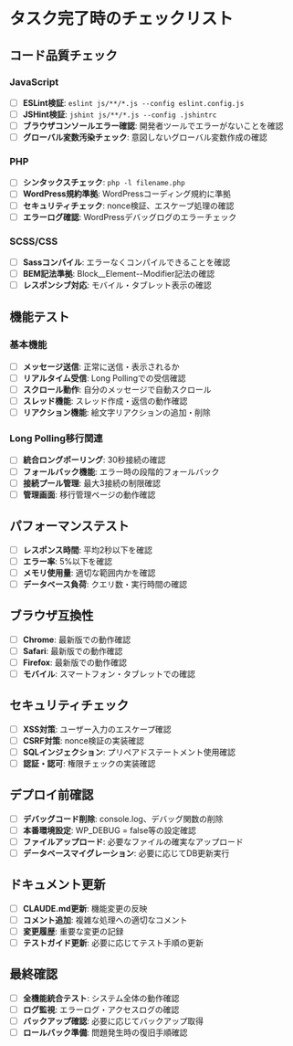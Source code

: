 # タスク完了時のチェックリスト

## コード品質チェック

### JavaScript
- [ ] **ESLint検証**: `eslint js/**/*.js --config eslint.config.js`
- [ ] **JSHint検証**: `jshint js/**/*.js --config .jshintrc`
- [ ] **ブラウザコンソールエラー確認**: 開発者ツールでエラーがないことを確認
- [ ] **グローバル変数汚染チェック**: 意図しないグローバル変数作成の確認

### PHP
- [ ] **シンタックスチェック**: `php -l filename.php`
- [ ] **WordPress規約準拠**: WordPressコーディング規約に準拠
- [ ] **セキュリティチェック**: nonce検証、エスケープ処理の確認
- [ ] **エラーログ確認**: WordPressデバッグログのエラーチェック

### SCSS/CSS
- [ ] **Sassコンパイル**: エラーなくコンパイルできることを確認
- [ ] **BEM記法準拠**: Block__Element--Modifier記法の確認
- [ ] **レスポンシブ対応**: モバイル・タブレット表示の確認

## 機能テスト

### 基本機能
- [ ] **メッセージ送信**: 正常に送信・表示されるか
- [ ] **リアルタイム受信**: Long Pollingでの受信確認
- [ ] **スクロール動作**: 自分のメッセージで自動スクロール
- [ ] **スレッド機能**: スレッド作成・返信の動作確認
- [ ] **リアクション機能**: 絵文字リアクションの追加・削除

### Long Polling移行関連
- [ ] **統合ロングポーリング**: 30秒接続の確認
- [ ] **フォールバック機能**: エラー時の段階的フォールバック
- [ ] **接続プール管理**: 最大3接続の制限確認
- [ ] **管理画面**: 移行管理ページの動作確認

## パフォーマンステスト
- [ ] **レスポンス時間**: 平均2秒以下を確認
- [ ] **エラー率**: 5%以下を確認
- [ ] **メモリ使用量**: 適切な範囲内かを確認
- [ ] **データベース負荷**: クエリ数・実行時間の確認

## ブラウザ互換性
- [ ] **Chrome**: 最新版での動作確認
- [ ] **Safari**: 最新版での動作確認  
- [ ] **Firefox**: 最新版での動作確認
- [ ] **モバイル**: スマートフォン・タブレットでの確認

## セキュリティチェック
- [ ] **XSS対策**: ユーザー入力のエスケープ確認
- [ ] **CSRF対策**: nonce検証の実装確認
- [ ] **SQLインジェクション**: プリペアドステートメント使用確認
- [ ] **認証・認可**: 権限チェックの実装確認

## デプロイ前確認
- [ ] **デバッグコード削除**: console.log、デバッグ関数の削除
- [ ] **本番環境設定**: WP_DEBUG = false等の設定確認
- [ ] **ファイルアップロード**: 必要なファイルの確実なアップロード
- [ ] **データベースマイグレーション**: 必要に応じてDB更新実行

## ドキュメント更新
- [ ] **CLAUDE.md更新**: 機能変更の反映
- [ ] **コメント追加**: 複雑な処理への適切なコメント
- [ ] **変更履歴**: 重要な変更の記録
- [ ] **テストガイド更新**: 必要に応じてテスト手順の更新

## 最終確認
- [ ] **全機能統合テスト**: システム全体の動作確認
- [ ] **ログ監視**: エラーログ・アクセスログの確認
- [ ] **バックアップ確認**: 必要に応じてバックアップ取得
- [ ] **ロールバック準備**: 問題発生時の復旧手順確認